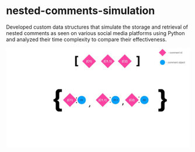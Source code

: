 # nested-comments-simulation
Developed custom data structures that simulate the storage and retrieval of nested comments as seen on various social media platforms using Python and analyzed their time complexity to compare their effectiveness. 

![What is this](photo_2022-06-10_13-39-50.jpg)
